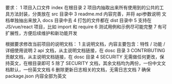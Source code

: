 要求：
1 项目入口文件 index 在根目录
2 项目内抽取出来所有使用到的公共的工具方法封装，分类放在 src 目录中
3 readme.md 内容完善，并将 api参数说明 文档单独抽出来放入 docs 目录中去
4 打包的文件都在 dist 目录中
5 支持在 JS/vue/react 项目，比如 import 和 require
6 测试用例和示例尽可能完整
7 有可扩展性，方便后续维护和新功能开发


根据要求修改当前项目的说明文档：
1 主说明文档，内容主要包含：特性 / 功能 / 详细使用说明
2 api 文档，从主说明文档链接，在 dosc 目录
3 CONTRIBUTING 贡献文档，从主说明文档链接，在 dosc 目录
4 SECURITY 无需做任何更改，保持英文，在根目录即可
5 除了 SECURITY 文档，其余文档均为两份，一份中文文档默认，一份英文文档
6 删除更新日志相关的文档，无需日志文档
7 确保 package.json 内容全部为英文